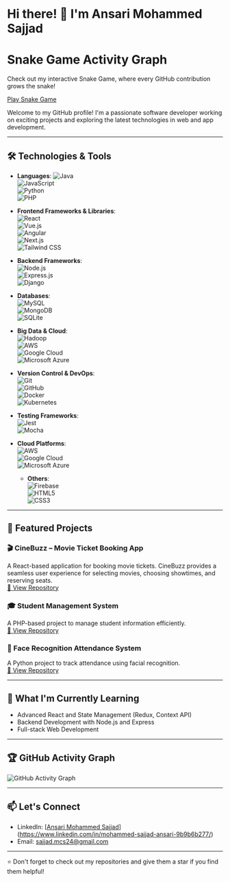 # Hi there! 👋 I'm Ansari Mohammed Sajjad
# Snake Game Activity Graph

Check out my interactive Snake Game, where every GitHub contribution grows the snake!

[Play Snake Game](https://YOUR_GITHUB_USERNAME.github.io/YOUR_REPOSITORY_NAME)

Welcome to my GitHub profile! I'm a passionate software developer working on exciting projects and exploring the latest technologies in web and app development.

---

## 🛠️ Technologies & Tools
- **Languages**: 
  ![Java](https://img.shields.io/badge/Java-007396?style=flat&logo=java&logoColor=white)  
  ![JavaScript](https://img.shields.io/badge/JavaScript-F7DF1E?style=flat&logo=javascript&logoColor=black)   
  ![Python](https://img.shields.io/badge/Python-3670A0?style=flat&logo=python&logoColor=ffdd54)  
  ![PHP](https://img.shields.io/badge/PHP-777BB4?style=flat&logo=php&logoColor=white)  

- **Frontend Frameworks & Libraries**:  
  ![React](https://img.shields.io/badge/React-61DAFB?style=flat&logo=react&logoColor=black)  
  ![Vue.js](https://img.shields.io/badge/Vue.js-4FC08D?style=flat&logo=vue.js&logoColor=white)  
  ![Angular](https://img.shields.io/badge/Angular-DD0031?style=flat&logo=angular&logoColor=white)  
  ![Next.js](https://img.shields.io/badge/Next.js-000000?style=flat&logo=next.js&logoColor=white)  
  ![Tailwind CSS](https://img.shields.io/badge/Tailwind%20CSS-06B6D4?style=flat&logo=tailwind-css&logoColor=white)

- **Backend Frameworks**:  
  ![Node.js](https://img.shields.io/badge/Node.js-339933?style=flat&logo=node.js&logoColor=white)  
  ![Express.js](https://img.shields.io/badge/Express.js-000000?style=flat&logo=express&logoColor=white)  
  ![Django](https://img.shields.io/badge/Django-092E20?style=flat&logo=django&logoColor=white)  

- **Databases**:  
  ![MySQL](https://img.shields.io/badge/MySQL-4479A1?style=flat&logo=mysql&logoColor=white)  
  ![MongoDB](https://img.shields.io/badge/MongoDB-47A248?style=flat&logo=mongodb&logoColor=white)  
  ![SQLite](https://img.shields.io/badge/SQLite-003B57?style=flat&logo=sqlite&logoColor=white)

- **Big Data & Cloud**:  
  ![Hadoop](https://img.shields.io/badge/Hadoop-66CCFF?style=flat&logo=apachehadoop&logoColor=black)  
  ![AWS](https://img.shields.io/badge/Amazon%20AWS-232F3E?style=flat&logo=amazonaws&logoColor=white)  
  ![Google Cloud](https://img.shields.io/badge/Google%20Cloud-4285F4?style=flat&logo=googlecloud&logoColor=white)  
  ![Microsoft Azure](https://img.shields.io/badge/Microsoft%20Azure-0089D6?style=flat&logo=microsoftazure&logoColor=white)  


- **Version Control & DevOps**:  
  ![Git](https://img.shields.io/badge/Git-F05032?style=flat&logo=git&logoColor=white)  
  ![GitHub](https://img.shields.io/badge/GitHub-181717?style=flat&logo=github&logoColor=white)  
  ![Docker](https://img.shields.io/badge/Docker-2496ED?style=flat&logo=docker&logoColor=white)  
  ![Kubernetes](https://img.shields.io/badge/Kubernetes-326CE5?style=flat&logo=kubernetes&logoColor=white)  

- **Testing Frameworks**:  
  ![Jest](https://img.shields.io/badge/Jest-15C213?style=flat&logo=jest&logoColor=white)  
  ![Mocha](https://img.shields.io/badge/Mocha-8D6748?style=flat&logo=mocha&logoColor=white)  

- **Cloud Platforms**:  
  ![AWS](https://img.shields.io/badge/Amazon%20AWS-232F3E?style=flat&logo=amazonaws&logoColor=white)  
  ![Google Cloud](https://img.shields.io/badge/Google%20Cloud-4285F4?style=flat&logo=googlecloud&logoColor=white)  
  ![Microsoft Azure](https://img.shields.io/badge/Microsoft%20Azure-0089D6?style=flat&logo=microsoftazure&logoColor=white)
  
  - **Others**:  
  ![Firebase](https://img.shields.io/badge/Firebase-FFCA28?style=flat&logo=firebase&logoColor=white)  
  ![HTML5](https://img.shields.io/badge/HTML5-E34F26?style=flat&logo=html5&logoColor=white)  
  ![CSS3](https://img.shields.io/badge/CSS3-1572B6?style=flat&logo=css3&logoColor=white)

---

## 📂 Featured Projects
### 🎬 CineBuzz – Movie Ticket Booking App
A React-based application for booking movie tickets. CineBuzz provides a seamless user experience for selecting movies, choosing showtimes, and reserving seats.  
[🔗 View Repository](https://github.com/Ansari-Mohammed-Sajjad/CineBuzz)

### 🎓 Student Management System
A PHP-based project to manage student information efficiently.  
[🔗 View Repository](https://github.com/Ansari-Mohammed-Sajjad/student-management-system)

### 🤖 Face Recognition Attendance System
A Python project to track attendance using facial recognition.  
[🔗 View Repository](https://github.com/Ansari-Mohammed-Sajjad/face-recognition-attendance)

---

## 🌱 What I'm Currently Learning
- Advanced React and State Management (Redux, Context API)
- Backend Development with Node.js and Express
- Full-stack Web Development
---
## 🏆 GitHub Activity Graph
![GitHub Activity Graph](https://activity-graph.herokuapp.com/graph?username=Ansari-Mohammed-Sajjad&theme=react-dark)

---
## 📫 Let's Connect
- LinkedIn: [[Ansari Mohammed Sajjad](https://linkedin.com/in/Ansari-Mohammed-Sajjad)](https://www.linkedin.com/in/mohammed-sajjad-ansari-9b9b6b277/)
- Email: [sajjad.mcs24@gmail.com](mailto:sajjad.mcs24@gmail.com)

---

⭐️ Don't forget to check out my repositories and give them a star if you find them helpful!
